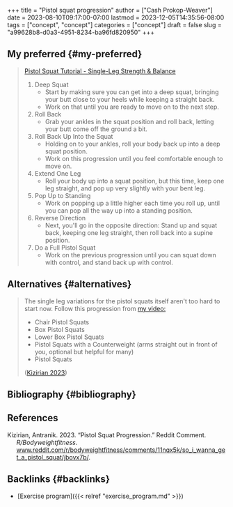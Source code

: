 +++
title = "Pistol squat progression"
author = ["Cash Prokop-Weaver"]
date = 2023-08-10T09:17:00-07:00
lastmod = 2023-12-05T14:35:56-08:00
tags = ["concept", "concept"]
categories = ["concept"]
draft = false
slug = "a99628b8-d0a3-4951-8234-ba96fd820950"
+++

## My preferred {#my-preferred}

> [Pistol Squat Tutorial - Single-Leg Strength &amp; Balance](https://youtube.com/watch?v=Yi0XP1ty4C0)
>
> 1.  Deep Squat
>     -   Start by making sure you can get into a deep squat, bringing your butt close to your heels while keeping a straight back.
>     -   Work on that until you are ready to move on to the next step.
> 2.  Roll Back
>     -   Grab your ankles in the squat position and roll back, letting your butt come off the ground a bit.
> 3.  Roll Back Up Into the Squat
>     -   Holding on to your ankles, roll your body back up into a deep squat position.
>     -   Work on this progression until you feel comfortable enough to move on.
> 4.  Extend One Leg
>     -   Roll your body up into a squat position, but this time, keep one leg straight, and pop up very slightly with your bent leg.
> 5.  Pop Up to Standing
>     -   Work on popping up a little higher each time you roll up, until you can pop all the way up into a standing position.
> 6.  Reverse Direction
>     -   Next, you'll go in the opposite direction: Stand up and squat back, keeping one leg straight, then roll back into a supine position.
> 7.  Do a Full Pistol Squat
>     -   Work on the previous progression until you can squat down with control, and stand back up with control.


## Alternatives {#alternatives}

> The single leg variations for the pistol squats itself aren't too hard to start now. Follow this progression from [my video:](https://www.youtube.com/watch?v=t7Oj8-8Htyw)
>
> -   Chair Pistol Squats
> -   Box Pistol Squats
> -   Lower Box Pistol Squats
> -   Pistol Squats with a Counterweight (arms straight out in front of you, optional but helpful for many)
> -   Pistol Squats
>
> (<a href="#citeproc_bib_item_1">Kizirian 2023</a>)


## Bibliography {#bibliography}

## References

<style>.csl-entry{text-indent: -1.5em; margin-left: 1.5em;}</style><div class="csl-bib-body">
  <div class="csl-entry"><a id="citeproc_bib_item_1"></a>Kizirian, Antranik. 2023. “Pistol Squat Progression.” Reddit Comment. <i>R/Bodyweightfitness</i>. <a href="www.reddit.com/r/bodyweightfitness/comments/11nqx5k/so_i_wanna_get_a_pistol_squat/jbovx7b/">www.reddit.com/r/bodyweightfitness/comments/11nqx5k/so_i_wanna_get_a_pistol_squat/jbovx7b/</a>.</div>
</div>


## Backlinks {#backlinks}

-   [Exercise program]({{< relref "exercise_program.md" >}})
